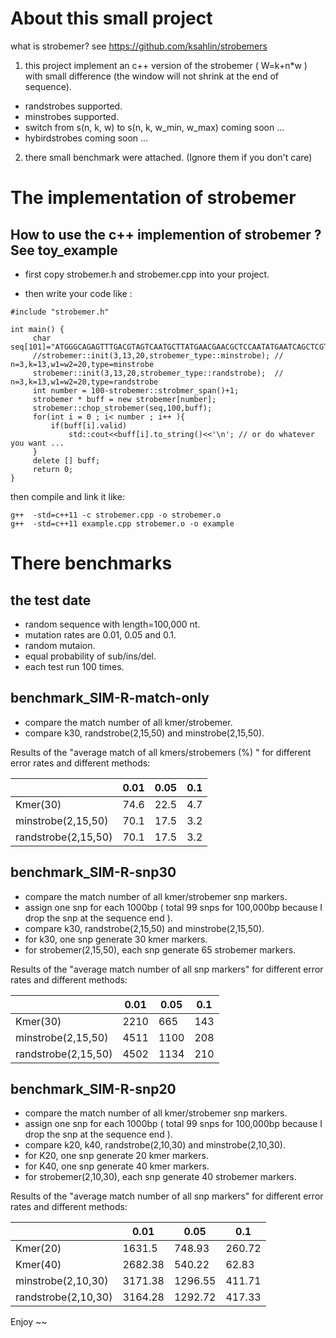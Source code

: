 # About this small project

what is strobemer? see https://github.com/ksahlin/strobemers

1. this project implement an c++ version of the strobemer ( W=k+n*w ) with small difference (the window will not shrink at the end of sequence).

* randstrobes supported.
* minstrobes supported.
* switch from s(n, k, w) to s(n, k, w_min, w_max) coming soon ...
* hybirdstrobes coming soon ... 
  
2. there small benchmark were attached. (Ignore them if you don't care)

# The implementation of strobemer


## How to use the c++ implemention of strobemer ? See toy_example 

* first copy strobemer.h and strobemer.cpp into your project.

* then write your code like :

```
#include "strobemer.h"

int main() {
     char seq[101]="ATGGGCAGAGTTTGACGTAGTCAATGCTTATGAACGAACGCTCCAATATGAATCAGCTCGTGATTTTTGCTGTAAAAATCGTAGCATACTGTTTGATAAA";
     //strobemer::init(3,13,20,strobemer_type::minstrobe); // n=3,k=13,w1=w2=20,type=minstrobe
     strobemer::init(3,13,20,strobemer_type::randstrobe);  // n=3,k=13,w1=w2=20,type=randstrobe
     int number = 100-strobemer::strobmer_span()+1;
     strobemer * buff = new strobemer[number];
     strobemer::chop_strobemer(seq,100,buff);
     for(int i = 0 ; i< number ; i++ ){
         if(buff[i].valid)
             std::cout<<buff[i].to_string()<<'\n'; // or do whatever you want ...
     }
     delete [] buff;
     return 0;
}
```

then compile and link it like:

```
g++  -std=c++11 -c strobemer.cpp -o strobemer.o
g++  -std=c++11 example.cpp strobemer.o -o example
```

# There benchmarks

## the test date

* random sequence with length=100,000 nt.
* mutation rates are 0.01, 0.05 and 0.1. 
* random mutaion.
* equal probability of sub/ins/del.
* each test run 100 times.





## benchmark_SIM-R-match-only

* compare the match number of all kmer/strobemer.
* compare k30, randstrobe(2,15,50) and minstrobe(2,15,50). 

Results of the "average match of all  kmers/strobemers (%) " for different error rates and different methods:

|  |  0.01  | 0.05 | 0.1 |
| --- | --- | --- |--- |
| Kmer(30) | 74.6 | 22.5 | 4.7 |
| minstrobe(2,15,50) | 70.1 | 17.5 | 3.2 |
| randstrobe(2,15,50) | 70.1 | 17.5 | 3.2 |

## benchmark_SIM-R-snp30

* compare the match number of all kmer/strobemer snp markers.
* assign one snp for each 1000bp ( total 99 snps for 100,000bp because I drop the snp at the sequence end ).
* compare k30, randstrobe(2,15,50) and minstrobe(2,15,50).
* for k30, one snp generate 30 kmer markers.
* for strobemer(2,15,50), each snp generate 65 strobemer markers.

Results of the "average match number of all snp markers" for different error rates and different methods:

|  |  0.01  | 0.05 | 0.1 |
| --- | --- | --- |--- |
| Kmer(30) | 2210 | 665 | 143 |
| minstrobe(2,15,50) | 4511 | 1100 | 208 |
| randstrobe(2,15,50) | 4502 | 1134 | 210 |




## benchmark_SIM-R-snp20

* compare the match number of all kmer/strobemer snp markers.
* assign one snp for each 1000bp ( total 99 snps for 100,000bp because I drop the snp at the sequence end ).
* compare k20, k40, randstrobe(2,10,30) and minstrobe(2,10,30).
* for K20, one snp generate 20 kmer markers.
* for K40, one snp generate 40 kmer markers.
* for strobemer(2,10,30), each snp generate 40 strobemer markers.

Results of the "average match number of all snp markers" for different error rates and different methods:

|  |  0.01  | 0.05 | 0.1 |
| --- | --- | --- |--- |
| Kmer(20) | 1631.5 | 748.93 | 260.72 |
| Kmer(40) | 2682.38 | 540.22 | 62.83 |
| minstrobe(2,10,30) | 3171.38 | 1296.55 | 411.71 |
| randstrobe(2,10,30) | 3164.28 | 1292.72 | 417.33 |

Enjoy ~~
